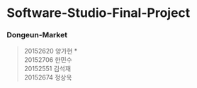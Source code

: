 # Software-Studio-Final-Project

### Dongeun-Market
> 20152620 양가현 *  
> 20152706 한민수  
> 20152551 김석재  
> 20152674 정상욱
